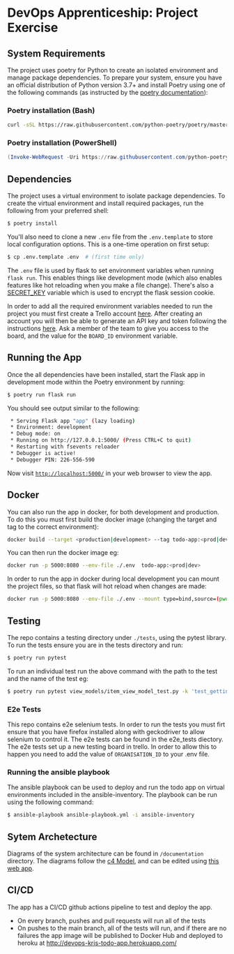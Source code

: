 # DevOps Apprenticeship: Project Exercise

## System Requirements

The project uses poetry for Python to create an isolated environment and manage package dependencies. To prepare your system, ensure you have an official distribution of Python version 3.7+ and install Poetry using one of the following commands (as instructed by the [poetry documentation](https://python-poetry.org/docs/#system-requirements)):

### Poetry installation (Bash)

```bash
curl -sSL https://raw.githubusercontent.com/python-poetry/poetry/master/install-poetry.py | python -
```

### Poetry installation (PowerShell)

```powershell
(Invoke-WebRequest -Uri https://raw.githubusercontent.com/python-poetry/poetry/master/install-poetry.py -UseBasicParsing).Content | python -
```

## Dependencies

The project uses a virtual environment to isolate package dependencies. To create the virtual environment and install required packages, run the following from your preferred shell:

```bash
$ poetry install
```

You'll also need to clone a new `.env` file from the `.env.template` to store local configuration options. This is a one-time operation on first setup:

```bash
$ cp .env.template .env  # (first time only)
```

The `.env` file is used by flask to set environment variables when running `flask run`. This enables things like development mode (which also enables features like hot reloading when you make a file change). There's also a [SECRET_KEY](https://flask.palletsprojects.com/en/1.1.x/config/#SECRET_KEY) variable which is used to encrypt the flask session cookie.

In order to add all the required environment variables needed to run the project you must first create a Trello account [here](https://trello.com/signup). After creating an account you will then be able to generate an API key and token following the instructions [here](https://trello.com/app-key). Ask a member of the team to give you access to the board, and the value for the `BOARD_ID` environment variable.
## Running the App

Once the all dependencies have been installed, start the Flask app in development mode within the Poetry environment by running:
```bash
$ poetry run flask run
```

You should see output similar to the following:
```bash
 * Serving Flask app "app" (lazy loading)
 * Environment: development
 * Debug mode: on
 * Running on http://127.0.0.1:5000/ (Press CTRL+C to quit)
 * Restarting with fsevents reloader
 * Debugger is active!
 * Debugger PIN: 226-556-590
```
Now visit [`http://localhost:5000/`](http://localhost:5000/) in your web browser to view the app.

## Docker
You can also run the app in docker, for both development and production. To do this you must first build the docker image (changing the target and tag to the correct environment):
```bash
docker build --target <production|development> --tag todo-app:<prod|dev> . 
```
You can then run the docker image eg:
```bash
docker run -p 5000:8080 --env-file ./.env  todo-app:<prod|dev>
```
In order to run the app in docker during local development you can mount the project files, so that flask will hot reload when changes are made:
```bash
docker run -p 5000:8080 --env-file ./.env --mount type=bind,source=(pwd)/todo_app,target=/src/todo_app  todo-app:dev 
```

## Testing
The repo contains a testing directory under `./tests`, using the pytest library. To run the tests ensure you are in the tests directory and run:
```bash
$ poetry run pytest
```

To run an individual test run the above command with the path to the test and the name of the test eg:
```bash
$ poetry run pytest view_models/item_view_model_test.py -k 'test_getting_to_do_items_returns_only_to_do_items'
```
### E2e Tests
This repo contains e2e selenium tests. In order to run the tests you must firt ensure that you have firefox installed along with geckodriver to allow selenium to control it. The e2e tests can be found in the e2e_tests diectory. The e2e tests set up a new testing board in trello. In order to allow this to happen you need to add the value of `ORGANISATION_ID` to your .env file.

### Running the ansible playbook
The ansible playbook can be used to deploy and run the todo app on virtual environments included in the ansible-inventory. The playbook can be run using the following command:
```bash
$ ansible-playbook ansible-playbook.yml -i ansible-inventory 
```

## Sytem Archetecture
Diagrams of the system architecture can be found in `/documentation` directory. The diagrams follow the [c4 Model](https://c4model.com/), and can be edited using [this web app](https://app.diagrams.net/).
## CI/CD
The app has a CI/CD github actions pipeline to test and deploy the app. 
* On every branch, pushes and pull requests will run all of the tests
* On pushes to the main branch, all of the tests will run, and if there are no failures the app image will be published to Docker Hub and deployed to heroku at http://devops-kris-todo-app.herokuapp.com/
